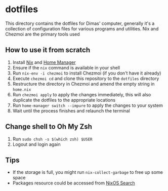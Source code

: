 # dotfiles

This directory contains the dotfiles for Dimas' computer, generally it's a collection of configuration files for various programs and utilities.
Nix and Chezmoi are the primary tools used

## How to use it from scratch

1. Install [Nix](https://nixos.org/download/#nix-install-linux) and [Home Manager](https://nix-community.github.io/home-manager/index.xhtml#sec-install-standalone)
2. Ensure if the `nix` command is available in your shell
3. Run `nix-env -i chezmoi` to install Chezmoi (if you don't have it already)
4. Execute `chezmoi cd` and clone this repository to the `dotfiles` directory
5. Restructure the directory in Chezmoi and amend the empty string in `home.nix`
6. Run `chezmoi apply` to apply the changes immediately, this will also duplicate the dotfiles to the appropriate locations
7. Run `home-manager switch --impure` to apply the changes to your system
8. Wait until the process finishes and relaunch the terminal

## Change shell to Oh My Zsh

1. Run `sudo chsh -s $(which zsh) $USER`
2. Logout and login again

## Tips

- If the storage is full, you might run `nix-collect-garbage` to free up some space
- Packages resource could be accessed from [NixOS Search](https://search.nixos.org/packages)
